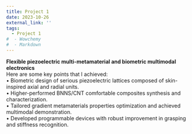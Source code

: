 ```yaml
---
title: Project 1
date: 2023-10-26
external_link: ''
tags:
  - Project 1
#  - Wowchemy
#  - Markdown
---
```


<b>Flexible piezoelectric multi-metamaterial and biometric multimodal electronics</b><br>
Here are some key points that I achieved:<br>
•  Biometric design of serious piezoelectric lattices composed of skin-inspired axial and radial units.<br>
•  Higher-performed BNNS/CNT comfortable composites synthesis and characterization.<br>
•  Tailored gradient metamaterials properties optimization and achieved multimodal demonstration.<br>
•  Developed programmable devices with robust improvement in grasping and stiffness recognition. <br>

<!--more-->
